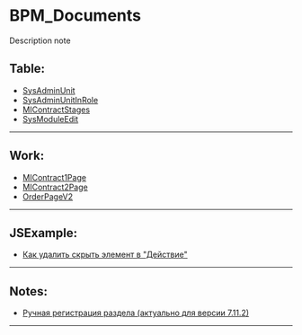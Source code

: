 # BPM_Documents
Description note
## Table:
- [SysAdminUnit](https://github.com/ZotovSergei/BPM_Documents/blob/master/Table.md#sysadminunit)
- [SysAdminUnitInRole](https://github.com/ZotovSergei/BPM_Documents/blob/master/Table.md#sysadminunitinrole)
- [MIContractStages](https://github.com/ZotovSergei/BPM_Documents/blob/master/Table.md#micontractstages)
- [SysModuleEdit](https://github.com/ZotovSergei/BPM_Documents/blob/master/Table.md#sysmoduleedit)

------------


## Work:
- [MIContract1Page](https://github.com/ZotovSergei/BPM_Documents/blob/master/Works/MIContract1Page.md)
- [MIContract2Page](https://github.com/ZotovSergei/BPM_Documents/blob/master/Works/MIContract2Page.md)
- [OrderPageV2](https://github.com/ZotovSergei/BPM_Documents/blob/master/Works/OrderPageV2.md)

------------


## JSExample:
- [Как удалить скрыть элемент в "Действие"](https://github.com/ZotovSergei/BPM_Documents/blob/master/jsExample/%D0%9A%D0%B0%D0%BA%20%D1%83%D0%B4%D0%B0%D0%BB%D0%B8%D1%82%D1%8C%5C%D1%81%D0%BA%D1%80%D1%8B%D1%82%D1%8C%20%D1%8D%D0%BB%D0%B5%D0%BC%D0%B5%D0%BD%D1%82%20%D0%B2%20%22%D0%94%D0%B5%D0%B9%D1%81%D1%82%D0%B2%D0%B8%D0%B5%22.md)

------------


## Notes:
- [Ручная регистрация раздела (актуально для версии 7.11.2)](https://github.com/ZotovSergei/BPM_Documents/blob/master/notes/%D0%A0%D1%83%D1%87%D0%BD%D0%B0%D1%8F_%D1%80%D0%B5%D0%B3%D0%B8%D1%81%D1%82%D1%80%D0%B0%D1%86%D0%B8%D1%8F_%D1%80%D0%B0%D0%B7%D0%B4%D0%B5%D0%BB%D0%B0%20\(%D0%B0%D0%BA%D1%82%D1%83%D0%B0%D0%BB%D1%8C%D0%BD%D0%BE%20%D0%B4%D0%BB%D1%8F%20%D0%B2%D0%B5%D1%80%D1%81%D0%B8%D0%B8%207.11.2\).md)

------------
